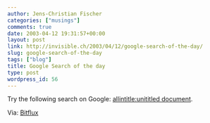 ```yaml
---
author: Jens-Christian Fischer
categories: ["musings"]
comments: true
date: 2003-04-12 19:31:57+00:00
layout: post
link: http://invisible.ch/2003/04/12/google-search-of-the-day/
slug: google-search-of-the-day
tags: ["blog"]
title: Google Search of the day
type: post
wordpress_id: 56
---
```


Try the following search on Google: [allintitle:unititled document](http://www.google.com/search?q=allintitle%3A+%22untitled+document%22).

Via: [Bitflux](http://blog.bitflux.ch/)
